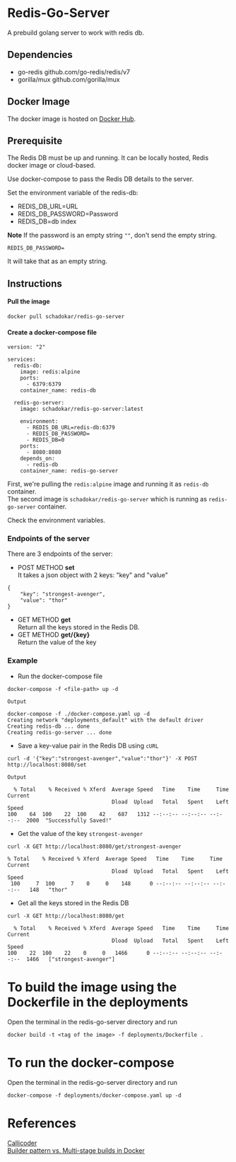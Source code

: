 # Redis-Go-Server

A prebuild golang server to work with redis db.

## Dependencies

- go-redis github.com/go-redis/redis/v7
- gorilla/mux github.com/gorilla/mux

## Docker Image

The docker image is hosted on [Docker Hub](https://hub.docker.com/r/schadokar/redis-go-server).

## Prerequisite

The Redis DB must be up and running. It can be locally hosted, Redis docker image or cloud-based.

Use docker-compose to pass the Redis DB details to the server.

Set the environment variable of the redis-db:

- REDIS_DB_URL=URL
- REDIS_DB_PASSWORD=Password
- REDIS_DB=db index

**Note** If the password is an empty string `""`, don't send the empty string.

```
REDIS_DB_PASSWORD=
```

It will take that as an empty string.

## Instructions

#### Pull the image

```docker
docker pull schadokar/redis-go-server
```

#### Create a docker-compose file

```
version: "2"

services:
  redis-db:
    image: redis:alpine
    ports:
      - 6379:6379
    container_name: redis-db

  redis-go-server:
    image: schadokar/redis-go-server:latest

    environment:
      - REDIS_DB_URL=redis-db:6379
      - REDIS_DB_PASSWORD=
      - REDIS_DB=0
    ports:
      - 8080:8080
    depends_on:
      - redis-db
    container_name: redis-go-server
```

First, we're pulling the `redis:alpine` image and running it as `redis-db` container.  
The second image is `schadokar/redis-go-server` which is running as `redis-go-server` container.

Check the environment variables.

### Endpoints of the server

There are 3 endpoints of the server:

- POST METHOD **set**  
  It takes a json object with 2 keys: "key" and "value"

```
{
    "key": "strongest-avenger",
    "value": "thor"
}
```

- GET METHOD **get**  
  Return all the keys stored in the Redis DB.
- GET METHOD **get/{key}**  
  Return the value of the key

### Example

- Run the docker-compose file

```
docker-compose -f <file-path> up -d

Output

docker-compose -f ./docker-compose.yaml up -d
Creating network "deployments_default" with the default driver
Creating redis-db ... done
Creating redis-go-server ... done
```

- Save a key-value pair in the Redis DB using `cURL`

```
curl -d '{"key":"strongest-avenger","value":"thor"}' -X POST http://localhost:8080/set

Output

  % Total    % Received % Xferd  Average Speed   Time    Time     Time  Current
                                 Dload  Upload   Total   Spent    Left  Speed
100    64  100    22  100    42    687   1312 --:--:-- --:--:-- --:--:--  2000  "Successfully Saved!"
```

- Get the value of the key `strongest-avenger`

```
curl -X GET http://localhost:8080/get/strongest-avenger

% Total    % Received % Xferd  Average Speed   Time    Time     Time  Current
                                 Dload  Upload   Total   Spent    Left  Speed
 100     7  100     7    0     0    148      0 --:--:-- --:--:-- --:--:--   148   "thor"
```

- Get all the keys stored in the Redis DB

```
curl -X GET http://localhost:8080/get

  % Total    % Received % Xferd  Average Speed   Time    Time     Time  Current
                                 Dload  Upload   Total   Spent    Left  Speed
100    22  100    22    0     0   1466      0 --:--:-- --:--:-- --:--:--  1466   ["strongest-avenger"]
```

# To build the image using the Dockerfile in the deployments

Open the terminal in the redis-go-server directory and run

```docker
docker build -t <tag of the image> -f deployments/Dockerfile .
```

# To run the docker-compose

Open the terminal in the redis-go-server directory and run

```docker
docker-compose -f deployments/docker-compose.yaml up -d
```

# References

[Callicoder](https://www.callicoder.com/docker-golang-image-container-example/)  
[Builder pattern vs. Multi-stage builds in Docker](https://blog.alexellis.io/mutli-stage-docker-builds)
